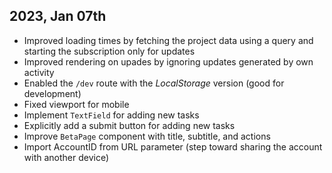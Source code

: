 ## 2023, Jan 07th

- Improved loading times by fetching the project data using a query and starting the subscription only for updates
- Improved rendering on upades by ignoring updates generated by own activity
- Enabled the `/dev` route with the _LocalStorage_ version (good for development)
- Fixed viewport for mobile
- Implement `TextField` for adding new tasks
- Explicitly add a submit button for adding new tasks
- Improve `BetaPage` component with title, subtitle, and actions
- Import AccountID from URL parameter (step toward sharing the account with another device)